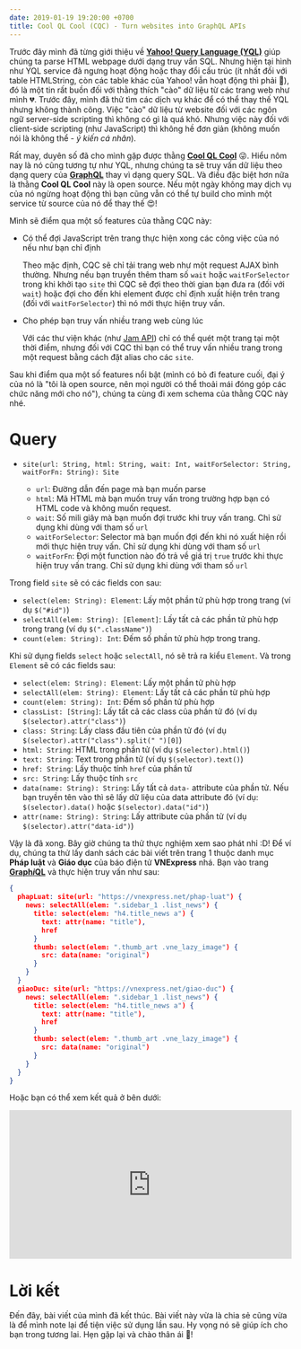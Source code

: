 ```yaml
---
date: 2019-01-19 19:20:00 +0700
title: Cool QL Cool (CQC) - Turn websites into GraphQL APIs
---
```


Trước đây mình đã từng giới thiệu về [**Yahoo! Query Language (YQL)**](https://viblo.asia/p/yahoo-query-language-yql-n7prv32AGKod) giúp chúng ta parse HTML webpage dưới dạng truy vấn SQL. Nhưng hiện tại hình như YQL service đã ngưng hoạt động hoặc thay đổi cấu trúc<!--more--> (ít nhất đối với table HTMLString, còn các table khác của Yahoo! vẫn hoạt động thì phải :thinking:), đó là một tin rất buồn đối với thằng thích "cào" dữ liệu từ các trang web như mình :broken_heart:. Trước đây, mình đã thử tìm các dịch vụ khác để có thể thay thế YQL nhưng không thành công. Việc "cào" dữ liệu từ website đối với các ngôn ngữ server-side scripting thì không có gì là quá khó. Nhưng việc này đối với client-side scripting (như JavaScript) thì không hề đơn giản (không muốn nói là không thể - *ý kiến cá nhân*).

Rất may, duyên số đã cho mình gặp được thằng [**Cool QL Cool**](https://coolql.cool/) :stuck_out_tongue_winking_eye:. Hiểu nôm nay là nó cũng tương tự như YQL, nhưng chúng ta sẽ truy vấn dữ liệu theo dạng query của [**GraphQL**](https://graphql.org/learn/) thay vì dạng query SQL. Và điều đặc biệt hơn nữa là thằng **Cool QL Cool** này là open source. Nếu một ngày không may dịch vụ của nó ngừng hoạt động thì bạn cũng vẫn có thể tự build cho mình một service từ source của nó để thay thế :heart_eyes:!

Mình sẽ điểm qua một số features của thằng CQC này:

* Có thể đợi JavaScript trên trang thực hiện xong các công việc của nó nếu như bạn chỉ định

    Theo mặc định, CQC sẽ chỉ tải trang web như một request AJAX bình thường. Nhưng nếu bạn truyền thêm tham số `wait` hoặc `waitForSelector` trong khi khởi tạo `site` thì CQC sẽ đợi theo thời gian bạn đưa ra (đối với `wait`) hoặc đợi cho đến khi element được chỉ định xuất hiện trên trang (đối với `waitForSelector`) thì nó mới thực hiện truy vấn.

* Cho phép bạn truy vấn nhiều trang web cùng lúc

    Với các thư viện khác (như [Jam API](https://www.github.com/dinubs/jam-api)) chỉ có thể quét một trang tại một thời điểm, nhưng đối với CQC thì bạn có thể truy vấn nhiều trang trong một request bằng cách đặt alias cho các `site`.

Sau khi điểm qua một số features nổi bật (mình có bỏ đi feature cuối, đại ý của nó là "tôi là open source, nên mọi người có thể thoải mái đóng góp các chức năng mới cho nó"), chúng ta cùng đi xem schema của thằng CQC này nhé.

# Query

* `site(url: String, html: String, wait: Int, waitForSelector: String, waitForFn: String): Site`

    * `url`: Đường dẫn đến page mà bạn muốn parse
    * `html`: Mã HTML mà bạn muốn truy vấn trong trường hợp bạn có HTML code và không muốn request.
    * `wait`: Số mili giây mà bạn muốn đợi trước khi truy vấn trang. Chỉ sử dụng khi dùng với tham số `url`
    * `waitForSelector`: Selector mà bạn muốn đợi đến khi nó xuất hiện rồi mới thực hiện truy vấn. Chỉ sử dụng khi dùng với tham số `url`
    * `waitForFn`: Đợi một function nào đó trả về giá trị `true` trước khi thực hiện truy vấn trang. Chỉ sử dụng khi dùng với tham số `url`

Trong field `site` sẽ có các fields con sau:

* `select(elem: String): Element`: Lấy một phần tử phù hợp trong trang (ví dụ `$("#id")`)
* `selectAll(elem: String): [Element]`: Lấy tất cả các phần tử phù hợp trong trang (ví dụ `$(".className")`)
* `count(elem: String): Int`: Đếm số phần tử phù hợp trong trang.

Khi sử dụng fields `select` hoặc `selectAll`, nó sẽ trả ra kiểu `Element`. Và trong `Element` sẽ có các fields sau:

* `select(elem: String): Element`: Lấy một phần tử phù hợp
* `selectAll(elem: String): Element`: Lấy tất cả các phần từ phù hợp
* `count(elem: String): Int`: Đếm số phần tử phù hợp
* `classList: [String]`: Lấy tất cả các class của phần tử đó (ví dụ `$(selector).attr("class")`)
* `class: String`: Lấy class đầu tiên của phần tử đó (ví dụ `$(selector).attr("class").split(" ")[0]`)
* `html: String`: HTML trong phần tử (ví dụ `$(selector).html()`)
* `text: String`: Text trong phần tử (ví dụ `$(selector).text()`)
* `href: String`: Lấy thuộc tính `href` của phần tử
* `src: String`: Lấy thuộc tính `src`
* `data(name: String): String`: Lấy tất cả `data-` attribute của phần tử. Nếu bạn truyền tên vào thì sẽ lấy dữ liệu của data attribute đó (ví dụ: `$(selector).data()` hoặc `$(selector).data("id")`)
* `attr(name: String): String`: Lấy attribute của phần tử (ví dụ `$(selector).attr("data-id")`)

Vậy là đã xong. Bây giờ chúng ta thử thực nghiệm xem sao phát nhỉ :D! Để ví dụ, chúng ta thử lấy danh sách các bài viết trên trang 1 thuộc danh mục **Pháp luật** và **Giáo dục** của báo điện tử **VNExpress** nhá. Bạn vào trang [**Graph*i*QL**](https://coolql.cool/graphiql) và thực hiện truy vấn như sau:

```json
{
  phapLuat: site(url: "https://vnexpress.net/phap-luat") {
    news: selectAll(elem: ".sidebar_1 .list_news") {
      title: select(elem: "h4.title_news a") {
        text: attr(name: "title"),
        href
      }
      thumb: select(elem: ".thumb_art .vne_lazy_image") {
        src: data(name: "original")
      }
    }
  }
  giaoDuc: site(url: "https://vnexpress.net/giao-duc") {
    news: selectAll(elem: ".sidebar_1 .list_news") {
      title: select(elem: "h4.title_news a") {
        text: attr(name: "title"),
        href
      }
      thumb: select(elem: ".thumb_art .vne_lazy_image") {
        src: data(name: "original")
      }
    }
  }
}
```

Hoặc bạn có thể xem kết quả ở bên dưới:

<iframe height="265" style="width: 100%;" scrolling="no" title="Demo crawl VNExpress with Cool QL Cool (CQC)" src="https://codepen.io/namnv609/embed/QzJQjV?height=265&theme-id=dark&default-tab=js,result" frameborder="no" loading="lazy" allowtransparency="true" allowfullscreen="true">
  See the Pen <a href='https://codepen.io/namnv609/pen/QzJQjV'>Demo crawl VNExpress with Cool QL Cool (CQC)</a> by NamNV609
  (<a href='https://codepen.io/namnv609'>@namnv609</a>) on <a href='https://codepen.io'>CodePen</a>.
</iframe>


# Lời kết

Đến đây, bài viết của mình đã kết thúc. Bài viết này vừa là chia sẻ cũng vừa là để mình note lại để tiện việc sử dụng lần sau. Hy vọng nó sẽ giúp ích cho bạn trong tương lai. Hẹn gặp lại và chào thân ái :wave:!
